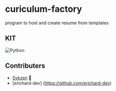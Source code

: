 # curiculum-factory
program to host and create resume from templates
## KIT 


![Python](https://img.shields.io/badge/-Python-yellow)


## Contributers

- [Sykzen](https://github.com/Sykzen) 🧐
- [erichard-dev] (https://github.com/erichard-dev)
